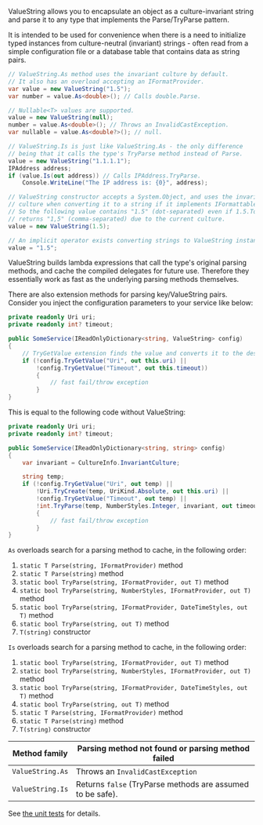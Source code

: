 ValueString allows you to encapsulate an object as a culture-invariant string
and parse it to any type that implements the Parse/TryParse pattern.

It is intended to be used for convenience when there is a need to initialize
typed instances from culture-neutral (invariant) strings - often read from a
simple configuration file or a database table that contains data as string pairs.

```c#
// ValueString.As method uses the invariant culture by default.
// It also has an overload accepting an IFormatProvider.
var value = new ValueString("1.5");
var number = value.As<double>(); // Calls double.Parse.

// Nullable<T> values are supported.
value = new ValueString(null);
number = value.As<double>(); // Throws an InvalidCastException.
var nullable = value.As<double?>(); // null.

// ValueString.Is is just like ValueString.As - the only difference
// being that it calls the type's TryParse method instead of Parse.
value = new ValueString("1.1.1.1");
IPAddress address;
if (value.Is(out address)) // Calls IPAddress.TryParse.
    Console.WriteLine("The IP address is: {0}", address);

// ValueString constructor accepts a System.Object, and uses the invariant
// culture when converting it to a string if it implements IFormattable.
// So the following value contains "1.5" (dot-separated) even if 1.5.ToString()
// returns "1,5" (comma-separated) due to the current culture.
value = new ValueString(1.5);

// An implicit operator exists converting strings to ValueString instances.
value = "1.5";
```

ValueString builds lambda expressions that call the type's original
parsing methods, and cache the compiled delegates for future use.
Therefore they essentially work as fast as the underlying parsing methods themselves.

There are also extension methods for parsing key/ValueString pairs.  
Consider you inject the configuration parameters to your service like below:

```c#
private readonly Uri uri;
private readonly int? timeout;

public SomeService(IReadOnlyDictionary<string, ValueString> config)
{
    // TryGetValue extension finds the value and converts it to the desired type.
    if (!config.TryGetValue("Uri", out this.uri) ||
        !config.TryGetValue("Timeout", out this.timeout))
        {
            // fast fail/throw exception
        }
}
```

This is equal to the following code without ValueString:


```c#
private readonly Uri uri;
private readonly int? timeout;

public SomeService(IReadOnlyDictionary<string, string> config)
{
    var invariant = CultureInfo.InvariantCulture;

    string temp;
    if (!config.TryGetValue("Uri", out temp) ||
        !Uri.TryCreate(temp, UriKind.Absolute, out this.uri) ||
        !config.TryGetValue("Timeout", out temp) ||
        !int.TryParse(temp, NumberStyles.Integer, invariant, out timeout))
        {
            // fast fail/throw exception
        }
}

```

`As` overloads search for a parsing method to cache, in the following order:

1. `static T Parse(string, IFormatProvider)` method
2. `static T Parse(string)` method
3. `static bool TryParse(string, IFormatProvider, out T)` method
4. `static bool TryParse(string, NumberStyles, IFormatProvider, out T)` method
5. `static bool TryParse(string, IFormatProvider, DateTimeStyles, out T)` method
6. `static bool TryParse(string, out T)` method
7. `T(string)` constructor

`Is` overloads search for a parsing method to cache, in the following order:

1. `static bool TryParse(string, IFormatProvider, out T)` method
2. `static bool TryParse(string, NumberStyles, IFormatProvider, out T)` method
3. `static bool TryParse(string, IFormatProvider, DateTimeStyles, out T)` method
4. `static bool TryParse(string, out T)` method
5. `static T Parse(string, IFormatProvider)` method
6. `static T Parse(string)` method
7. `T(string)` constructor

| Method family    | Parsing method not found or parsing method failed         |
| ---------------- | --------------------------------------------------------- |
| `ValueString.As` | Throws an `InvalidCastException`                          |
| `ValueString.Is` | Returns `false` (TryParse methods are assumed to be safe).|

See [the unit tests][1] for details.

[1]: tests/ValueStringTests.cs
